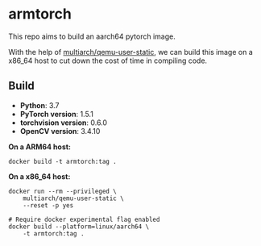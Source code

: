 # armtorch

This repo aims to build an aarch64 pytorch image.

With the help of [multiarch/qemu-user-static](https://github.com/multiarch/qemu-user-static), we can build this image on a x86_64 host to cut down the cost of time in compiling code.

## Build

* **Python**: 3.7
* **PyTorch version**: 1.5.1
* **torchvision version**: 0.6.0
* **OpenCV version**: 3.4.10

**On a ARM64 host:**

```shell
docker build -t armtorch:tag .
```

**On a x86_64 host:**

```shell
docker run --rm --privileged \
    multiarch/qemu-user-static \
    --reset -p yes

# Require docker experimental flag enabled
docker build --platform=linux/aarch64 \
    -t armtorch:tag .
```


